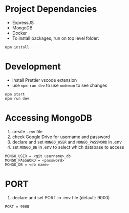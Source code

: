# Project Dependancies

- ExpressJS
- MongoDB
- Docker
- To install packages, run on top level folder:

```
npm install
```

# Development

- install Prettier vscode extension
- use `npm run dev` to use `nodemon` to see changes
```
npm start
npm run dev
```

# Accessing MongoDB

1. create `.env` file
2. check Google Drive for username and password
3. declare and set `MONGO_USER` and `MONGO_PASSWORD` in .env
4. set `MONGO_DB` in .env to select which database to access

```
MONGO_USER = <git username>_db
MONGO_PASSWORD = <password>
MONGO_DB = <db name>
```

# PORT

1. declare and set PORT in .env file (default: 9000)

```
PORT = 9000
```

